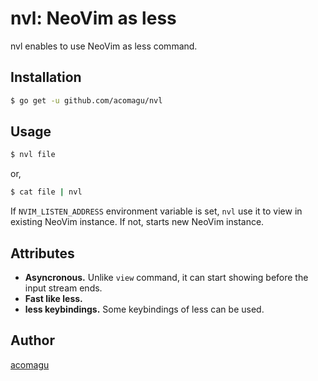 # nvl: NeoVim as less

nvl enables to use NeoVim as less command.

## Installation

```bash
$ go get -u github.com/acomagu/nvl
```

## Usage

```bash
$ nvl file
```

or,

```bash
$ cat file | nvl
```

If `NVIM_LISTEN_ADDRESS` environment variable is set, `nvl` use it to view in existing NeoVim instance. If not, starts new NeoVim instance.

## Attributes

- **Asyncronous.** Unlike `view` command, it can start showing before the input stream ends.
- **Fast like less.**
- **less keybindings.** Some keybindings of less can be used.

## Author

[acomagu](https://github.com/acomagu)
